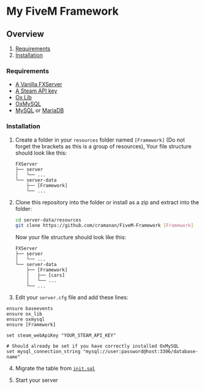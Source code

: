 # My FiveM Framework

## Overview

1. [Requirements](#requirements)
2. [Installation](#installation)

### Requirements

-   [A Vanilla FXServer](https://docs.fivem.net/docs/server-manual/setting-up-a-server-vanilla/)
-   [A Steam API key](https://steamcommunity.com/dev)
-   [Ox Lib](https://overextended.dev/ox_lib)
-   [OxMySQL](https://overextended.dev/oxmysql)
-   [MySQL](https://www.mysql.com/) or [MariaDB](https://mariadb.org/)

### Installation

1. Create a folder in your `resources` folder named `[Framework]` (Do not forget the brackets as this is a group of resources),
   Your file structure should look like this:

    ```console
    FXServer
    ├── server
    │   └── ...
    └── server-data
        ├── [Framework]
        └── ...
    ```

2. Clone this repository into the folder or install as a zip and extract into the folder:
    ```sh
    cd server-data/resources
    git clone https://github.com/cramanan/FiveM-Framework [Framework]
    ```
    Now your file structure should look like this:
    ```console
    FXServer
    ├── server
    │   └── ...
    └── server-data
        ├── [Framework]
        │   ├── [cars]
        │   └── ...
        └── ...
    ```
3. Edit your `server.cfg` file and add these lines:

```
ensure baseevents
ensure ox_lib
ensure oxmysql
ensure [Framework]

set steam_webApiKey "YOUR_STEAM_API_KEY"

# Should already be set if you have correctly installed OxMySQL
set mysql_connection_string "mysql://user:password@host:3306/database-name"
```

4. Migrate the table from [`init.sql`](/core/init.sql)

5. Start your server
